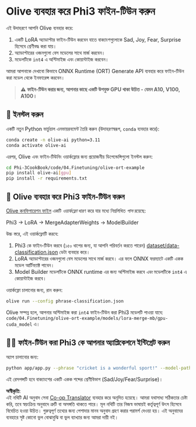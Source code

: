 <!--
CO_OP_TRANSLATOR_METADATA:
{
  "original_hash": "4164123a700fecd535d850f09506d72a",
  "translation_date": "2025-07-16T16:02:28+00:00",
  "source_file": "code/03.Finetuning/olive-ort-example/README.md",
  "language_code": "bn"
}
-->
# Olive ব্যবহার করে Phi3 ফাইন-টিউন করুন

এই উদাহরণে আপনি Olive ব্যবহার করে:

1. একটি LoRA অ্যাডাপ্টার ফাইন-টিউন করবেন যাতে বাক্যাংশগুলোকে Sad, Joy, Fear, Surprise হিসেবে শ্রেণীবদ্ধ করা যায়।
1. অ্যাডাপ্টারের ওজনগুলো বেস মডেলের সাথে মার্জ করবেন।
1. মডেলটিকে `int4` এ অপ্টিমাইজ এবং কোয়ান্টাইজ করবেন।

আমরা আপনাকে দেখাবো কিভাবে ONNX Runtime (ORT) Generate API ব্যবহার করে ফাইন-টিউন করা মডেল থেকে ইনফারেন্স করবেন।

> **⚠️ ফাইন-টিউন করার জন্য, আপনার কাছে একটি উপযুক্ত GPU থাকা উচিত - যেমন A10, V100, A100।**

## 💾 ইনস্টল করুন

একটি নতুন Python ভার্চুয়াল এনভায়রনমেন্ট তৈরি করুন (উদাহরণস্বরূপ, `conda` ব্যবহার করে):

```bash
conda create -n olive-ai python=3.11
conda activate olive-ai
```

এরপর, Olive এবং ফাইন-টিউনিং ওয়ার্কফ্লোর জন্য প্রয়োজনীয় ডিপেন্ডেন্সিগুলো ইনস্টল করুন:

```bash
cd Phi-3CookBook/code/04.Finetuning/olive-ort-example
pip install olive-ai[gpu]
pip install -r requirements.txt
```

## 🧪 Olive ব্যবহার করে Phi3 ফাইন-টিউন করুন
[Olive কনফিগারেশন ফাইল](../../../../../code/03.Finetuning/olive-ort-example/phrase-classification.json) একটি *ওয়ার্কফ্লো* ধারণ করে যার মধ্যে নিম্নলিখিত *পাস* রয়েছে:

Phi3 -> LoRA -> MergeAdapterWeights -> ModelBuilder

উচ্চ স্তরে, এই ওয়ার্কফ্লোটি করবে:

1. Phi3 কে ফাইন-টিউন করবে (১৫০ ধাপের জন্য, যা আপনি পরিবর্তন করতে পারেন) [dataset/data-classification.json](../../../../../code/03.Finetuning/olive-ort-example/dataset/dataset-classification.json) ডেটা ব্যবহার করে।
1. LoRA অ্যাডাপ্টারের ওজনগুলো বেস মডেলের সাথে মার্জ করবে। এর ফলে ONNX ফরম্যাটে একটি একক মডেল আর্টিফ্যাক্ট পাবেন।
1. Model Builder মডেলটিকে ONNX runtime এর জন্য অপ্টিমাইজ করবে *এবং* মডেলটিকে `int4` এ কোয়ান্টাইজ করবে।

ওয়ার্কফ্লো চালানোর জন্য, রান করুন:

```bash
olive run --config phrase-classification.json
```

Olive সম্পন্ন হলে, আপনার অপ্টিমাইজ করা `int4` ফাইন-টিউন করা Phi3 মডেলটি পাওয়া যাবে: `code/04.Finetuning/olive-ort-example/models/lora-merge-mb/gpu-cuda_model` এ।

## 🧑‍💻 ফাইন-টিউন করা Phi3 কে আপনার অ্যাপ্লিকেশনে ইন্টিগ্রেট করুন

অ্যাপ চালানোর জন্য:

```bash
python app/app.py --phrase "cricket is a wonderful sport!" --model-path models/lora-merge-mb/gpu-cuda_model
```

এই রেসপন্সটি হবে বাক্যাংশের একটি একক শব্দের শ্রেণীবিভাগ (Sad/Joy/Fear/Surprise)।

**অস্বীকৃতি**:  
এই নথিটি AI অনুবাদ সেবা [Co-op Translator](https://github.com/Azure/co-op-translator) ব্যবহার করে অনূদিত হয়েছে। আমরা যথাসাধ্য সঠিকতার চেষ্টা করি, তবে স্বয়ংক্রিয় অনুবাদে ত্রুটি বা অসঙ্গতি থাকতে পারে। মূল নথিটি তার নিজস্ব ভাষায়ই কর্তৃত্বপূর্ণ উৎস হিসেবে বিবেচিত হওয়া উচিত। গুরুত্বপূর্ণ তথ্যের জন্য পেশাদার মানব অনুবাদ গ্রহণ করার পরামর্শ দেওয়া হয়। এই অনুবাদের ব্যবহারে সৃষ্ট কোনো ভুল বোঝাবুঝি বা ভুল ব্যাখ্যার জন্য আমরা দায়ী নই।